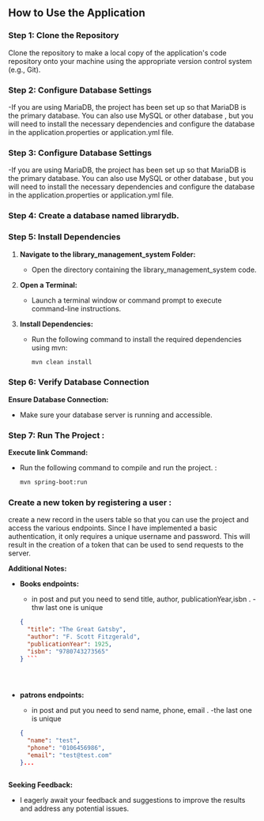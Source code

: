 

## How to Use the Application

### Step 1: Clone the Repository

Clone the repository to make a local copy of the application's code repository onto your machine using the appropriate version control system (e.g., Git).

### Step 2: Configure Database Settings
-If you are using MariaDB, the project has been set up so that MariaDB is the primary database. You can also use MySQL or other database ,
but you will need to install the necessary dependencies and configure the database in the application.properties or application.yml file.
### Step 3: Configure Database Settings
-If you are using MariaDB, the project has been set up so that MariaDB is the primary database. You can also use MySQL or other database ,
but you will need to install the necessary dependencies and configure the database in the application.properties or application.yml file.

### Step 4: Create a database named librarydb.

 

### Step 5: Install Dependencies

1. **Navigate to the library_management_system Folder:**

   - Open the directory containing the library_management_system code.

2. **Open a Terminal:**

   - Launch a terminal window or command prompt to execute command-line instructions.

3. **Install Dependencies:**
   - Run the following command to install the required dependencies using mvn:
     ```bash
     mvn clean install
     ```



### Step 6: Verify Database Connection

 **Ensure Database Connection:**

   - Make sure your database server is running and accessible.


### Step 7: Run The Project : 
  **Execute link Command:**
   - Run the following command to compile and run the project. :
     ```bash
     mvn spring-boot:run
     ```

 

 ### Create a new token by registering a user :

create a new record in the users table so that you can use the project and access the various endpoints. Since I have implemented a basic authentication, it only requires a unique username and password. This will result in the creation of a token that can be used to send requests to the server.

**Additional Notes:**

- **Books endpoints:**

  - in post and put you need to send title, author, publicationYear,isbn .
  -thw last one is unique 
   ```json
   {
     "title": "The Great Gatsby",
     "author": "F. Scott Fitzgerald",
     "publicationYear": 1925,
     "isbn": "9780743273565"
   } ```


    
- **patrons endpoints:**

  - in post and put you need to send name, phone, email .
  -the last one is unique

   ```json
   {
     "name": "test",
     "phone": "0106456986",
     "email": "test@test.com"
   }...

 

**Seeking Feedback:**

- I eagerly await your feedback and suggestions to improve the results and address any potential issues.
